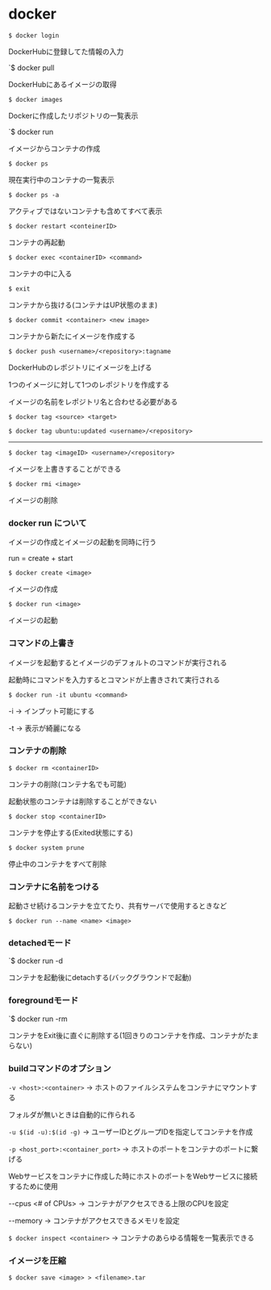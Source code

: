 # docker 

`$ docker login`

DockerHubに登録してた情報の入力

`$ docker pull <image>

DockerHubにあるイメージの取得

`$ docker images`

Dockerに作成したリポジトリの一覧表示

`$ docker run <image>

イメージからコンテナの作成

`$ docker ps`

現在実行中のコンテナの一覧表示

`$ docker ps -a`

アクティブではないコンテナも含めてすべて表示

`$ docker restart <conteinerID>`

コンテナの再起動

`$ docker exec <containerID> <command>`

コンテナの中に入る

`$ exit`

コンテナから抜ける(コンテナはUP状態のまま)

`$ docker commit <container> <new image>`

コンテナから新たにイメージを作成する

`$ docker push <username>/<repository>:tagname`

DockerHubのレポジトリにイメージを上げる

1つのイメージに対して1つのレポジトリを作成する

イメージの名前をレポジトリ名と合わせる必要がある

`$ docker tag <source> <target>`

`$ docker tag ubuntu:updated <username>/<repository>`

---

`$ docker tag <imageID> <username>/<repository>`

イメージを上書きすることができる

`$ docker rmi <image>`

イメージの削除

### docker run について

イメージの作成とイメージの起動を同時に行う

run = create + start

`$ docker create <image>`

イメージの作成

`$ docker run <image>`

イメージの起動

### コマンドの上書き

イメージを起動するとイメージのデフォルトのコマンドが実行される

起動時にコマンドを入力するとコマンドが上書きされて実行される

`$ docker run -it ubuntu <command>`

-i -> インプット可能にする

-t -> 表示が綺麗になる

### コンテナの削除

`$ docker rm <containerID>`

コンテナの削除(コンテナ名でも可能)

起動状態のコンテナは削除することができない

`$ docker stop <containerID>`

コンテナを停止する(Exited状態にする)

`$ docker system prune`

停止中のコンテナをすべて削除

### コンテナに名前をつける

起動させ続けるコンテナを立てたり、共有サーバで使用するときなど

`$ docker run --name <name> <image>`

### detachedモード

`$ docker run -d <image>

コンテナを起動後にdetachする(バックグラウンドで起動)

### foregroundモード

`$ docker run -rm <image>

コンテナをExit後に直ぐに削除する(1回きりのコンテナを作成、コンテナがたまらない)

### buildコマンドのオプション

`-v <host>:<container>` -> ホストのファイルシステムをコンテナにマウントする

フォルダが無いときは自動的に作られる

`-u $(id -u):$(id -g)` -> ユーザーIDとグループIDを指定してコンテナを作成

`-p <host_port>:<container_port>` -> ホストのポートをコンテナのポートに繋げる

Webサービスをコンテナに作成した時にホストのポートをWebサービスに接続するために使用

--cpus <# of CPUs> -> コンテナがアクセスできる上限のCPUを設定

--memory <byte> -> コンテナがアクセスできるメモリを設定

`$ docker inspect <container>` -> コンテナのあらゆる情報を一覧表示できる

### イメージを圧縮

`$ docker save <image> > <filename>.tar`

